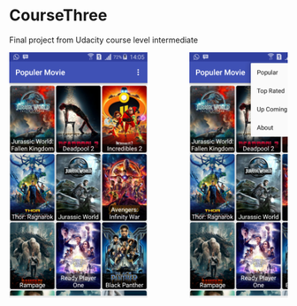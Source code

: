 # CourseThree
Final project from Udacity course level intermediate

<pre>
<img src="Screenshot/Screenshot_2018-06-22-14-05-35.png" width="250" height="444">         <img src="Screenshot/Screenshot_2018-06-22-14-05-52.png" width="250" height="444">         <img src="Screenshot/Screenshot_2018-06-22-14-06-00.png" width="250" height="444">         <img src="Screenshot/Screenshot_2018-06-22-14-06-09.png" width="250" height="444">         <img src="Screenshot/Screenshot_2018-06-25-00-00-20.png" width="250" height="444">
</pre>
